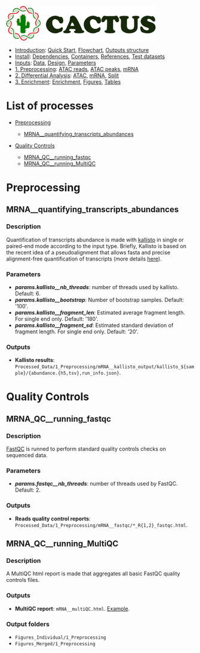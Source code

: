 
<img src="/docs/images/logo_cactus.png" width="400" />

* [Introduction](/README.md): [Quick Start](/docs/1_Intro/Quick_start.md), [Flowchart](/docs/1_Intro/Flowchart.md), [Outputs structure](/docs/1_Intro/Outputs_structure.md)
* [Install](/docs/2_Install/2_Install.md): [Dependencies](/docs/2_Install/Dependencies.md), [Containers](/docs/2_Install/Containers.md), [References](/docs/2_Install/References.md), [Test datasets](/docs/2_Install/Test_datasets.md)
* [Inputs](/docs/3_Inputs/3_Inputs.md): [Data](/docs/3_Inputs/Data.md), [Design](/docs/3_Inputs/Design.md), [Parameters](/docs/3_Inputs/Parameters.md)
* [1. Preprocessing](/docs/4_Prepro/4_Prepro.md): [ATAC reads](/docs/4_Prepro/ATAC_reads.md), [ATAC peaks](/docs/4_Prepro/ATAC_peaks.md), [mRNA](/docs/4_Prepro/mRNA.md)
* [2. Differential Analysis](/docs/5_DA/5_DA.md): [ATAC](/docs/5_DA/DA_ATAC.md), [mRNA](/docs/5_DA/DA_mRNA.md), [Split](/docs/5_DA/Split.md)
* [3. Enrichment](/docs/6_Enrich/6_Enrich.md): [Enrichment](/docs/6_Enrich/Enrichment.md), [Figures](/docs/6_Enrich/Figures.md), [Tables](/docs/6_Enrich/Tables.md)

[](END_OF_MENU)


# List of processes

- [Preprocessing](#Preprocessing)
  - [MRNA__quantifying_transcripts_abundances](#MRNA__quantifying_transcripts_abundances)

- [Quality Controls](#Quality-Controls)
  - [MRNA_QC__running_fastqc](#MRNA_QC__running_fastqc)
  - [MRNA_QC__running_MultiQC](#MRNA_QC__running_MultiQC)



# Preprocessing

 
## MRNA__quantifying_transcripts_abundances

### Description
Quantification of transcripts abundance is made with [kallisto](https://doi.org/10.1038/nbt.3519) in single or paired-end mode according to the input type. Briefly, Kallisto is based on the recent idea of a pseudoalignment that allows fasta and precise alignment-free quantification of transcripts (more details [here](https://pachterlab.github.io/kallisto/about)).

### Parameters
- **_params.kallisto__nb_threads_**: number of threads used by kallisto. Default: 6.
- **_params.kallisto__bootstrap_**: Number of bootstrap samples. Default: '100'.
- **_params.kallisto__fragment_len_**: Estimated average fragment length. For single end only. Default: '180'.
- **_params.kallisto__fragment_sd_**: Estimated standard deviation of fragment length. For single end only. Default: '20'.

### Outputs
- **Kallisto results**: `Processed_Data/1_Preprocessing/mRNA__kallisto_output/kallisto_${sample}/{abundance.{h5,tsv},run_info.json}`.


# Quality Controls

## MRNA_QC__running_fastqc

### Description
[FastQC](https://www.bioinformatics.babraham.ac.uk/projects/fastqc/) is runned to perform standard quality controls checks on sequenced data.

### Parameters
- **_params.fastqc__nb_threads_**: number of threads used by FastQC. Default: 2.

### Outputs
- **Reads quality control reports**: `Processed_Data/1_Preprocessing/mRNA__fastqc/*_R{1,2}_fastqc.html`.




## MRNA_QC__running_MultiQC

### Description
A MultiQC html report is made that aggregates all basic FastQC quality controls files.

### Outputs
- **MultiQC report**: `mRNA__multiQC.html`. [Example](https://htmlpreview.github.io/?https://github.com/jsalignon/cactus/blob/main/docs/examples/html/mRNA__multiQC.html).
 
### Output folders
- `Figures_Individual/1_Preprocessing`
- `Figures_Merged/1_Preprocessing`
